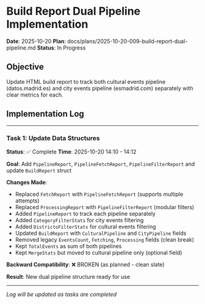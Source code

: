 # Build Report Dual Pipeline Implementation

**Date**: 2025-10-20
**Plan**: docs/plans/2025-10-20-009-build-report-dual-pipeline.md
**Status**: In Progress

## Objective

Update HTML build report to track both cultural events pipeline (datos.madrid.es) and city events pipeline (esmadrid.com) separately with clear metrics for each.

## Implementation Log

---

### Task 1: Update Data Structures

**Status**: ✅ Complete
**Time**: 2025-10-20 14:10 - 14:12

**Goal**: Add `PipelineReport`, `PipelineFetchReport`, `PipelineFilterReport` and update `BuildReport` struct

**Changes Made**:
- Replaced `FetchReport` with `PipelineFetchReport` (supports multiple attempts)
- Replaced `ProcessingReport` with `PipelineFilterReport` (modular filters)
- Added `PipelineReport` to track each pipeline separately
- Added `CategoryFilterStats` for city events filtering
- Added `DistrictoFilterStats` for cultural events filtering
- Updated `BuildReport` with `CulturalPipeline` and `CityPipeline` fields
- Removed legacy `EventsCount`, `Fetching`, `Processing` fields (clean break)
- Kept `TotalEvents` as sum of both pipelines
- Kept `MergeStats` but moved to cultural pipeline only (optional field)

**Backward Compatibility**: ❌ BROKEN (as planned - clean slate)

**Result**: New dual pipeline structure ready for use

---

*Log will be updated as tasks are completed*
